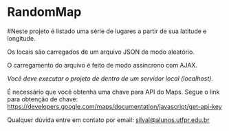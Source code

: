 # RandomMap

#Neste projeto é listado uma série de lugares a partir de sua latitude e longitude.

Os locais são carregados de um arquivo JSON de modo aleatório.

O carregamento do arquivo é feito de modo assíncrono com AJAX.

*Você deve executar o projeto de dentro de um servidor local (localhost)*.

É necessário que você obtenha uma chave para API do Maps.
Segue o link para obtenção de chave: https://developers.google.com/maps/documentation/javascript/get-api-key

Qualquer dúvida entre em contato por email: silval@alunos.utfpr.edu.br
